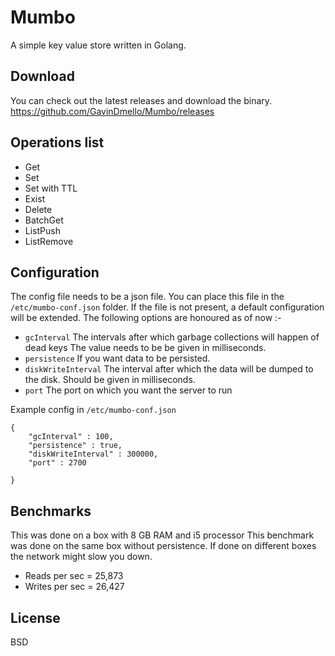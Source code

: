 # Mumbo

A simple key value store written in Golang.

## Download
You can check out the latest releases and download the binary.
<a href="https://github.com/GavinDmello/Mumbo/releases">https://github.com/GavinDmello/Mumbo/releases</a>

## Operations list

 - Get
 - Set
 - Set with TTL
 - Exist
 - Delete
 - BatchGet
 - ListPush
 - ListRemove

## Configuration
The config file needs to be a json file. You can place this file in the `/etc/mumbo-conf.json`
folder. If the file is not present, a default configuration will be extended.
The following options are honoured as of now :-

- `gcInterval` The intervals after which garbage collections will happen of dead keys
The value needs to be be given in milliseconds.
- `persistence` If you want data to be persisted.
- `diskWriteInterval` The interval after which the data will be dumped to the disk. Should be given in milliseconds.
- `port` The port on which you want the server to run

Example config in `/etc/mumbo-conf.json`
```
{
    "gcInterval" : 100,
    "persistence" : true,
    "diskWriteInterval" : 300000,
    "port" : 2700

}
```

## Benchmarks
This was done on a box with 8 GB RAM and i5 processor
This benchmark was done on the same box without persistence. If done on different boxes the network might slow you down.

 -  Reads per sec =  25,873
 -  Writes per sec = 26,427

## License
BSD
